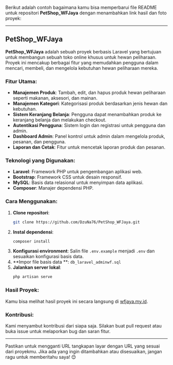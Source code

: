 Berikut adalah contoh bagaimana kamu bisa memperbarui file README untuk repositori **PetShop_WFJaya** dengan menambahkan link hasil dan foto proyek:

---

## PetShop_WFJaya

**PetShop_WFJaya** adalah sebuah proyek berbasis Laravel yang bertujuan untuk membangun sebuah toko online khusus untuk hewan peliharaan. Proyek ini mencakup berbagai fitur yang memudahkan pengguna dalam mencari, membeli, dan mengelola kebutuhan hewan peliharaan mereka.

### Fitur Utama:
- **Manajemen Produk**: Tambah, edit, dan hapus produk hewan peliharaan seperti makanan, aksesori, dan mainan.
- **Manajemen Kategori**: Kategorisasi produk berdasarkan jenis hewan dan kebutuhan.
- **Sistem Keranjang Belanja**: Pengguna dapat menambahkan produk ke keranjang belanja dan melakukan checkout.
- **Autentikasi Pengguna**: Sistem login dan registrasi untuk pengguna dan admin.
- **Dashboard Admin**: Panel kontrol untuk admin dalam mengelola produk, pesanan, dan pengguna.
- **Laporan dan Cetak**: Fitur untuk mencetak laporan produk dan pesanan.

### Teknologi yang Digunakan:
- **Laravel**: Framework PHP untuk pengembangan aplikasi web.
- **Bootstrap**: Framework CSS untuk desain responsif.
- **MySQL**: Basis data relasional untuk menyimpan data aplikasi.
- **Composer**: Manajer dependensi PHP.

### Cara Menggunakan:
1. **Clone repositori**:
   ```sh
   git clone https://github.com/DzuNa76/PetShop_WFJaya.git
   ```
2. **Instal dependensi**:
   ```sh
   composer install
   ```
3. **Konfigurasi environment**:
   Salin file `.env.example` menjadi `.env` dan sesuaikan konfigurasi basis data.
4. **Impor file basis data **:
   `db_laravel_adminwf.sql`
5. **Jalankan server lokal**:
   ```sh
   php artisan serve
   ```

### Hasil Proyek:
Kamu bisa melihat hasil proyek ini secara langsung di [wfjaya.my.id](http://wfjaya.my.id).

### Kontribusi:
Kami menyambut kontribusi dari siapa saja. Silakan buat pull request atau buka issue untuk melaporkan bug dan saran fitur.

---

Pastikan untuk mengganti URL tangkapan layar dengan URL yang sesuai dari proyekmu. Jika ada yang ingin ditambahkan atau disesuaikan, jangan ragu untuk memberitahu saya! 😊
